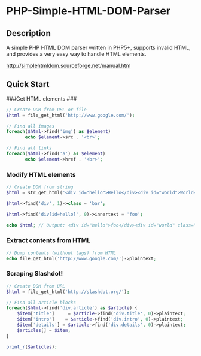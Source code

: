 # PHP-Simple-HTML-DOM-Parser

## Description ##
A simple PHP HTML DOM parser written in PHP5+, supports invalid HTML, and provides a very easy way to handle HTML elements.


http://simplehtmldom.sourceforge.net/manual.htm


## Quick Start ##
###Get HTML elements ###
```PHP
// Create DOM from URL or file
$html = file_get_html('http://www.google.com/');

// Find all images 
foreach($html->find('img') as $element) 
       echo $element->src . '<br>';

// Find all links 
foreach($html->find('a') as $element) 
       echo $element->href . '<br>';
```

### Modify HTML elements ###
```PHP
// Create DOM from string
$html = str_get_html('<div id="hello">Hello</div><div id="world">World</div>');

$html->find('div', 1)->class = 'bar';

$html->find('div[id=hello]', 0)->innertext = 'foo';

echo $html; // Output: <div id="hello">foo</div><div id="world" class="bar">World</div>
```

### Extract contents from HTML ###
```PHP
// Dump contents (without tags) from HTML
echo file_get_html('http://www.google.com/')->plaintext; 
```

### Scraping Slashdot! ###
```PHP
// Create DOM from URL
$html = file_get_html('http://slashdot.org/');

// Find all article blocks
foreach($html->find('div.article') as $article) {
    $item['title']     = $article->find('div.title', 0)->plaintext;
    $item['intro']    = $article->find('div.intro', 0)->plaintext;
    $item['details'] = $article->find('div.details', 0)->plaintext;
    $articles[] = $item;
}

print_r($articles);
```
